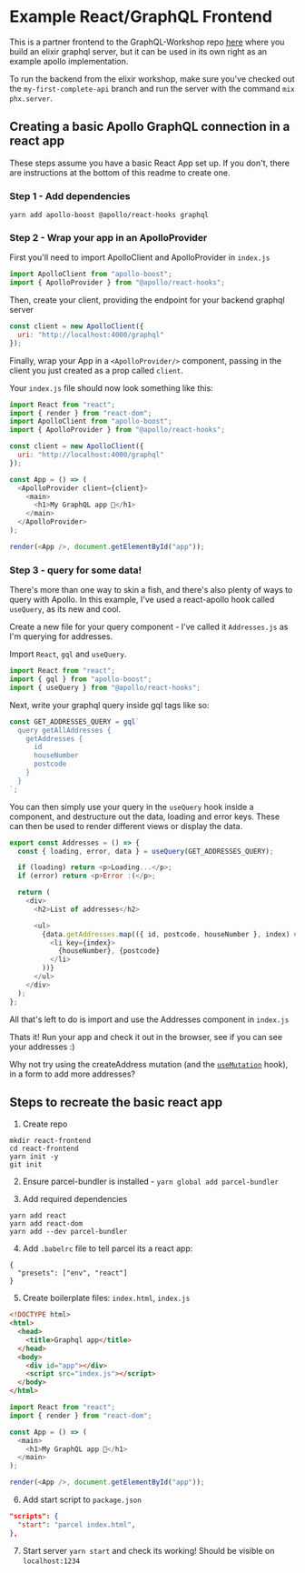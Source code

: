 # Example React/GraphQL Frontend

This is a partner frontend to the GraphQL-Workshop repo [here](https://github.com/developess/GraphQL-Workshop) where you build an elixir graphql server, but it can be used in its own right as an example apollo implementation.

To run the backend from the elixir workshop, make sure you've checked out the `my-first-complete-api` branch and run the server with the command `mix phx.server`.

## Creating a basic Apollo GraphQL connection in a react app

These steps assume you have a basic React App set up. If you don't, there are instructions at the bottom of this readme to create one.

### Step 1 - Add dependencies

```
yarn add apollo-boost @apollo/react-hooks graphql
```

### Step 2 - Wrap your app in an ApolloProvider

First you'll need to import ApolloClient and ApolloProvider in `index.js`

```js
import ApolloClient from "apollo-boost";
import { ApolloProvider } from "@apollo/react-hooks";
```

Then, create your client, providing the endpoint for your backend graphql server

```js
const client = new ApolloClient({
  uri: "http://localhost:4000/graphql"
});
```

Finally, wrap your App in a `<ApolloProvider/>` component, passing in the client you just created as a prop called `client`.

Your `index.js` file should now look something like this:

```js
import React from "react";
import { render } from "react-dom";
import ApolloClient from "apollo-boost";
import { ApolloProvider } from "@apollo/react-hooks";

const client = new ApolloClient({
  uri: "http://localhost:4000/graphql"
});

const App = () => (
  <ApolloProvider client={client}>
    <main>
      <h1>My GraphQL app 🚀</h1>
    </main>
  </ApolloProvider>
);

render(<App />, document.getElementById("app"));
```

### Step 3 - query for some data!

There's more than one way to skin a fish, and there's also plenty of ways to query with Apollo. In this example, I've used a react-apollo hook called `useQuery`, as its new and cool.

Create a new file for your query component - I've called it `Addresses.js` as I'm querying for addresses.

Import `React`, `gql` and `useQuery`.

```js
import React from "react";
import { gql } from "apollo-boost";
import { useQuery } from "@apollo/react-hooks";
```

Next, write your graphql query inside gql tags like so:

```js
const GET_ADDRESSES_QUERY = gql`
  query getAllAddresses {
    getAddresses {
      id
      houseNumber
      postcode
    }
  }
`;
```

You can then simply use your query in the `useQuery` hook inside a component, and destructure out the data, loading and error keys. These can then be used to render different views or display the data.

```js
export const Addresses = () => {
  const { loading, error, data } = useQuery(GET_ADDRESSES_QUERY);

  if (loading) return <p>Loading...</p>;
  if (error) return <p>Error :(</p>;

  return (
    <div>
      <h2>List of addresses</h2>

      <ul>
        {data.getAddresses.map(({ id, postcode, houseNumber }, index) => (
          <li key={index}>
            {houseNumber}, {postcode}
          </li>
        ))}
      </ul>
    </div>
  );
};
```

All that's left to do is import and use the Addresses component in `index.js`

Thats it! Run your app and check it out in the browser, see if you can see your addresses :)

Why not try using the createAddress mutation (and the [`useMutation`](https://www.apollographql.com/docs/react/data/mutations/) hook), in a form to add more addresses?

## Steps to recreate the basic react app

1. Create repo

```
mkdir react-frontend
cd react-frontend
yarn init -y
git init
```

2. Ensure parcel-bundler is installed - `yarn global add parcel-bundler`

3. Add required dependencies

```
yarn add react
yarn add react-dom
yarn add --dev parcel-bundler
```

4. Add `.babelrc` file to tell parcel its a react app:

```
{
  "presets": ["env", "react"]
}
```

5. Create boilerplate files: `index.html`, `index.js`

```html
<!DOCTYPE html>
<html>
  <head>
    <title>Graphql app</title>
  </head>
  <body>
    <div id="app"></div>
    <script src="index.js"></script>
  </body>
</html>
```

```js
import React from "react";
import { render } from "react-dom";

const App = () => (
  <main>
    <h1>My GraphQL app 🚀</h1>
  </main>
);

render(<App />, document.getElementById("app"));
```

6. Add start script to `package.json`

```json
"scripts": {
  "start": "parcel index.html",
},
```

7. Start server `yarn start` and check its working! Should be visible on `localhost:1234`
